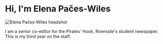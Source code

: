 # Hi, I'm Elena Pačes-Wiles

![Elena Pačes-Wiles headshot](img/headshot.jpg)

 I am a senior co-editor for the Pirates' Hook, Riverside's student newspaper. This is my third year on the staff.

